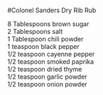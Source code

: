 #Colonel Sanders Dry Rib Rub

8 Tablespoons brown sugar<br>
2 Tablespoons salt<br>
1 Tablespoon chili powder<br>
1 teaspoon black pepper<br>
1/2 teaspoon cayenne pepper<br>
1/2 teaspoon smoked paprika<br>
1/2 teaspoon dried thyme<br>
1/2 teaspoon garlic powder<br>
1/2 teaspoon onion powder
